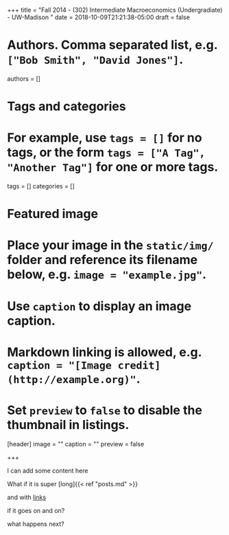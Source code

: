 +++
title = "Fall 2014 - (302) Intermediate Macroeconomics (Undergradiate) -    UW-Madison "
date = 2018-10-09T21:21:38-05:00
draft = false

# Authors. Comma separated list, e.g. `["Bob Smith", "David Jones"]`.
authors = []

# Tags and categories
# For example, use `tags = []` for no tags, or the form `tags = ["A Tag", "Another Tag"]` for one or more tags.
tags = []
categories = []

# Featured image
# Place your image in the `static/img/` folder and reference its filename below, e.g. `image = "example.jpg"`.
# Use `caption` to display an image caption.
#   Markdown linking is allowed, e.g. `caption = "[Image credit](http://example.org)"`.
# Set `preview` to `false` to disable the thumbnail in listings.
[header]
image = ""
caption = ""
preview = false

+++


I can add some content here




What if it is super [long]{{< ref "posts.md" >}}





and with [links](google.com)

if it goes on and on?



what happens next?